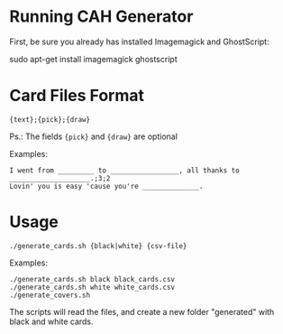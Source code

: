 Running CAH Generator
=====================

First, be sure you already has installed Imagemagick and GhostScript:

sudo apt-get install imagemagick ghostscript

Card Files Format
=================

```
{text};{pick};{draw}
```
Ps.: The fields `{pick}` and `{draw}` are optional

Examples:
```
I went from _________ to _________________, all thanks to ____________________.;3;2
Lovin' you is easy 'cause you're ______________.
```

Usage
=====

```
./generate_cards.sh {black|white} {csv-file}
```

Examples:
```
./generate_cards.sh black black_cards.csv
./generate_cards.sh white white_cards.csv
./generate_covers.sh
```

The scripts will read the files, and create a new folder "generated" with black and white cards.
